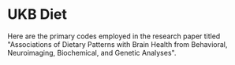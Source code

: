 # UKB Diet
Here are the primary codes employed in the research paper titled "Associations of Dietary Patterns with Brain Health from Behavioral, Neuroimaging, Biochemical, and Genetic Analyses".
